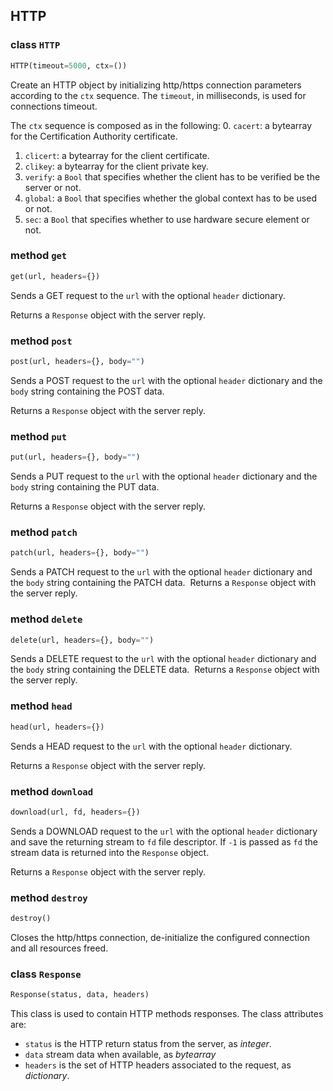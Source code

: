 ## HTTP

### class `HTTP`
```python
HTTP(timeout=5000, ctx=())
```
Create an HTTP object by initializing http/https connection parameters according to the `ctx` sequence. The `timeout`, in milliseconds, is used for connections timeout.

The `ctx` sequence is composed as in the following:
0. `cacert`: a bytearray for the Certification Authority certificate.
1. `clicert`: a bytearray for the client certificate.
2. `clikey`: a bytearray for the client private key.
3. `verify`: a `Bool` that specifies whether the client has to be verified be the server or not.
4. `global`: a `Bool` that specifies whether the global context has to be used or not.
5. `sec`: a `Bool` that specifies whether to use hardware secure element or not.


### method `get`
```python
get(url, headers={})
```
Sends a GET request to the `url` with the optional `header` dictionary.

Returns a `Response` object with the server reply.

### method `post`
```python
post(url, headers={}, body="")
```
Sends a POST request to the `url` with the optional `header` dictionary and the `body` string containing the POST data.

Returns a `Response` object with the server reply.


### method `put`
```python
put(url, headers={}, body="")
```
Sends a PUT request to the `url` with the optional `header` dictionary and the `body` string containing the PUT data.

Returns a `Response` object with the server reply.

### method `patch`
```python
patch(url, headers={}, body="")
```
Sends a PATCH request to the `url` with the optional `header` dictionary and the `body` string containing the PATCH data.
﻿
Returns a `Response` object with the server reply.

### method `delete`
```python
delete(url, headers={}, body="")
```
Sends a DELETE request to the `url` with the optional `header` dictionary and the `body` string containing the DELETE data.
﻿
Returns a `Response` object with the server reply.

### method `head`
```python
head(url, headers={})
```
Sends a HEAD request to the `url` with the optional `header` dictionary.

Returns a `Response` object with the server reply.

### method `download`
```python
download(url, fd, headers={})
```
Sends a DOWNLOAD request to the `url` with the optional `header` dictionary and save the returning stream to `fd` file descriptor. If `-1` is passed as `fd` the stream data is returned into the `Response` object.

Returns a `Response` object with the server reply.

### method `destroy`
```python
destroy()
```
Closes the http/https connection, de-initialize the configured connection and all resources freed.

### class `Response`
```python
Response(status, data, headers)
```
This class is used to contain HTTP methods responses. The class attributes are:

* `status` is the HTTP return status from the server, as *integer*.
* `data` stream data when available, as *bytearray*
* `headers` is the set of HTTP headers associated to the request, as *dictionary*.
